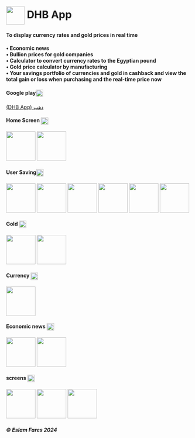 <h1> <img align="center" height="50" src="https://i.ibb.co/NFPxx9n/icon.png">  DHB App </h1> 

<h4>To display currency rates and gold prices in real time<h4>
• Economic news <br />
• Bullion prices for gold companies <br />
• Calculator to convert currency rates to the Egyptian pound<br />
• Gold price calculator by manufacturing<br />
• Your savings portfolio of currencies and gold in cashback and view the total gain or loss when purchasing and the real-time price now<br />

<h4>Google play<img align="center" height="20" src="https://www.codot.gov/safety/impaired-driving/planahead/2011-assets/android-market-icon.png/@@images/image"></h4>

<p float="left">
<a href="https://play.google.com/store/apps/details?id=com.eslamfares.gold_dollar_souq">(DHB App) دهب</a>

</p>

<h4>Home Screen  <img align="center" height="20" src="https://w7.pngwing.com/pngs/848/762/png-transparent-computer-icons-home-house-home-angle-building-rectangle-thumbnail.png"></h4>

<p float="left">
  <img src="https://i.ibb.co/kXt61RS/1-portrait.png" width="80" />
  <img src="https://i.ibb.co/9VrtgHx/2-portrait.png" width="80" />

</p>


<h4>User Saving<img align="center" height="20" src="https://cdn-icons-png.freepik.com/512/3347/3347971.png"></h4>
<p float="left">
  <img src="https://i.ibb.co/LSHNBFx/9-portrait.png" width="80" /> 
    <img src="https://i.ibb.co/C1NXCCr/10-portrait.png" width="80" /> 
      <img src="https://i.ibb.co/M1mTPFf/11-portrait.png" width="80" /> 
        <img src="https://i.ibb.co/zHPWTFq/12-portrait.png" width="80" /> 
          <img src="https://i.ibb.co/xgTdm7j/14-portrait.png" width="80" /> 
            <img src="https://i.ibb.co/s3GZhDj/13-portrait.png" width="80" /> 

</p>

<h4>Gold <img align="center" height="20" src="https://cdn-icons-png.freepik.com/512/3309/3309977.png"></h4>

<p float="left">
   <img src="https://i.ibb.co/9YTRgLY/3-portrait.png" width="80" /> 
     <img src="https://i.ibb.co/4ZWJmWw/6-portrait.png" width="80" /> 


</p>

<h4>Currency <img align="center" height="20" src="https://cdn-icons-png.freepik.com/512/2228/2228814.png"></h4>
<p float="left">
    <img src="https://i.ibb.co/Ch27ggH/5-portrait.png" width="80" /> 

</p>

<h4>Economic news <img align="center" height="20" src="https://www.freeiconspng.com/thumbs/news-icon/news-icon-24.png"></h4>
<p float="left">
  <img src="https://i.ibb.co/hBnWqWL/7-portrait.png" width="80" /> 
      <img src="https://i.ibb.co/DCHDcGb/8-portrait.png" width="80" /> 

</p>


<h4>screens <img align="center" height="20" src="https://www.svgrepo.com/show/105656/phone-design-of-big-screen.svg"></h4>
<p float="left">
  <img src="https://i.ibb.co/QHWPR2t/0-portrait.png" width="80" />
    <img src="https://i.ibb.co/RDFGXBp/16-portrait.png" width="80" /> 
      <img src="https://i.ibb.co/dWwWy57/15-portrait.png" width="80" /> 


</p>


<h5> ©️ Eslam Fares 2024</h5>